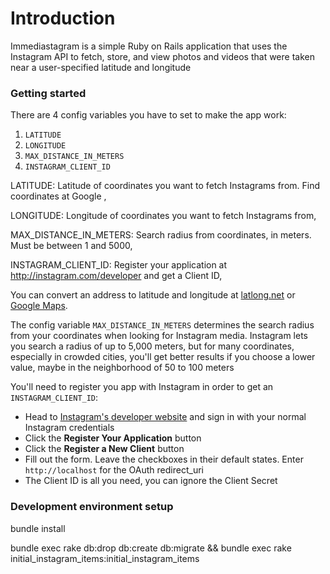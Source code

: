 # Introduction

Immediastagram is a simple Ruby on Rails application that uses the Instagram API to fetch, store, and view photos and videos that were taken near a user-specified latitude and longitude

### Getting started

There are 4 config variables you have to set to make the app work:

1. `LATITUDE`
2. `LONGITUDE`
3. `MAX_DISTANCE_IN_METERS`
4. `INSTAGRAM_CLIENT_ID`

LATITUDE:
  Latitude of coordinates you want to fetch Instagrams from. Find coordinates at Google ,

LONGITUDE:
  Longitude of coordinates you want to fetch Instagrams from,

MAX_DISTANCE_IN_METERS:
  Search radius from coordinates, in meters. Must be between 1 and 5000,

INSTAGRAM_CLIENT_ID:
  Register your application at http://instagram.com/developer and get a Client ID,

You can convert an address to latitude and longitude at [latlong.net](http://www.latlong.net/convert-address-to-lat-long.html) or [Google Maps](https://www.google.com/maps).

The config variable `MAX_DISTANCE_IN_METERS` determines the search radius from your coordinates when looking for Instagram media. Instagram lets you search a radius of up to 5,000 meters, but for many coordinates, especially in crowded cities, you'll get better results if you choose a lower value, maybe in the neighborhood of 50 to 100 meters

You'll need to register you app with Instagram in order to get an `INSTAGRAM_CLIENT_ID`:

- Head to [Instagram's developer website](http://instagram.com/developer) and sign in with your normal Instagram credentials
- Click the **Register Your Application** button
- Click the **Register a New Client** button
- Fill out the form. Leave the checkboxes in their default states. Enter `http://localhost` for the OAuth redirect_uri
- The Client ID is all you need, you can ignore the Client Secret

### Development environment setup
bundle install

bundle exec rake db:drop db:create db:migrate && bundle exec rake initial_instagram_items:initial_instagram_items

